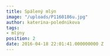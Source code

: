 ```yaml
---
title: Spálený mlýn
image: "/uploads/P1160186u.jpg"
author: katerina-polednikova
tags:
- mlýny
position: 2
date: 2016-04-18 22:01:41.000000000 Z
---
```

